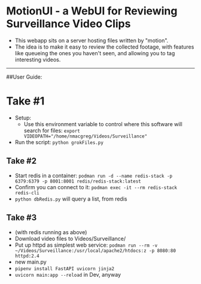 # MotionUI - a WebUI for Reviewing Surveillance Video Clips

* This webapp sits on a server hosting files written by "motion". 
* The idea is to make it easy to review the collected footage, with features like queueing the ones you haven't seen, and allowing you to tag interesting videos. 

<hr>
##User Guide: 

# Take #1

* Setup: 
    * Use this environment variable to control where this software will search for files: `export VIDEOPATH="/home/nmacgreg/Videos/Surveillance"`
* Run the script: `python grokFiles.py`

## Take #2

* Start redis in a container: `podman run -d --name redis-stack -p 6379:6379 -p 8001:8001 redis/redis-stack:latest`
* Confirm you can connect to it: `podman exec -it --rm redis-stack redis-cli`
* `python dbRedis.py` will query a list, from redis

## Take #3

* (with redis running as above)
* Download video files to Videos/Surveillance/
* Put up httpd as simplest web service: `podman run --rm -v ~/Videos/Surveillance:/usr/local/apache2/htdocs:z -p 8080:80 httpd:2.4`
* new main.py
* `pipenv install FastAPI uvicorn jinja2`
* `uvicorn main:app --reload` in Dev, anyway

